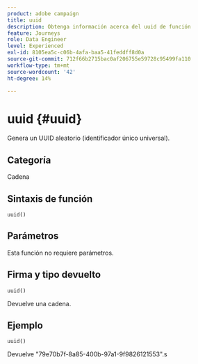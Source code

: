 ```yaml
---
product: adobe campaign
title: uuid
description: Obtenga información acerca del uuid de función
feature: Journeys
role: Data Engineer
level: Experienced
exl-id: 8105ea5c-c06b-4afa-baa5-41feddff8d0a
source-git-commit: 712f66b2715bac0af206755e59728c95499fa110
workflow-type: tm+mt
source-wordcount: '42'
ht-degree: 14%

---
```


# uuid {#uuid}

Genera un UUID aleatorio (identificador único universal).

## Categoría

Cadena

## Sintaxis de función

`uuid()`

## Parámetros

Esta función no requiere parámetros.

## Firma y tipo devuelto

`uuid()`

Devuelve una cadena.

## Ejemplo

`uuid()`

Devuelve &quot;79e70b7f-8a85-400b-97a1-9f9826121553&quot;.s
